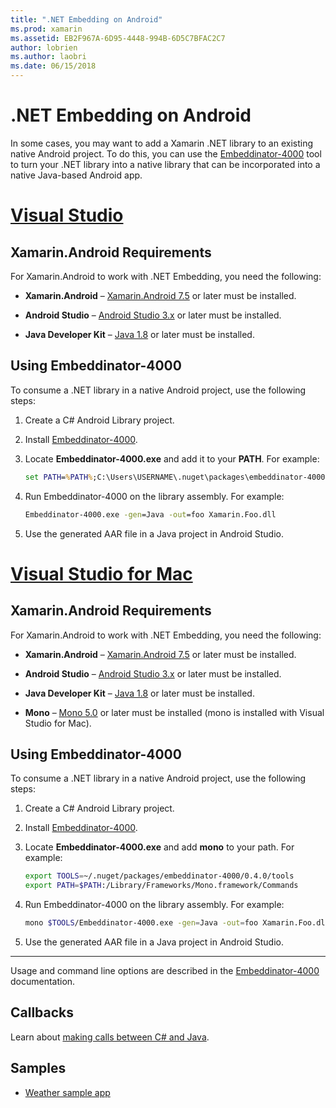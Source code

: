 ```yaml
---
title: ".NET Embedding on Android"
ms.prod: xamarin
ms.assetid: EB2F967A-6D95-4448-994B-6D5C7BFAC2C7
author: lobrien
ms.author: laobri
ms.date: 06/15/2018
---
```


# .NET Embedding on Android

In some cases, you may want to add a Xamarin .NET library to an
existing native Android project. To do this, you can use the
[Embeddinator-4000](https://www.nuget.org/packages/Embeddinator-4000/)
tool to turn your .NET library into a native library that can be
incorporated into a native Java-based Android app.

# [Visual Studio](#tab/windows)

## Xamarin.Android Requirements

For Xamarin.Android to work with .NET Embedding, you need the following:

- **Xamarin.Android** &ndash;
    [Xamarin.Android 7.5](https://visualstudio.microsoft.com/xamarin/)
    or later must be installed.

- **Android Studio** &ndash;
    [Android Studio 3.x](https://developer.android.com/studio/) or
    later must be installed.

- **Java Developer Kit** &ndash;
    [Java 1.8](https://www.oracle.com/technetwork/java/javase/downloads/jdk8-downloads-2133151.html)
    or later must be installed.


## Using Embeddinator-4000

To consume a .NET library in a native Android project, use the
following steps:

1.  Create a C# Android Library project.

2.  Install [Embeddinator-4000](https://www.nuget.org/packages/Embeddinator-4000/).

3.  Locate **Embeddinator-4000.exe** and add it to your **PATH**. For example:

    ```cmd
    set PATH=%PATH%;C:\Users\USERNAME\.nuget\packages\embeddinator-4000\0.4.0\tools
    ```

4.  Run Embeddinator-4000 on the library assembly. For example:

    ```cmd
    Embeddinator-4000.exe -gen=Java -out=foo Xamarin.Foo.dll
    ```

5.  Use the generated AAR file in a Java project in Android Studio.


# [Visual Studio for Mac](#tab/macos)

## Xamarin.Android Requirements

For Xamarin.Android to work with .NET Embedding, you need the following:

- **Xamarin.Android** &ndash;
    [Xamarin.Android 7.5](https://visualstudio.microsoft.com/xamarin/)
    or later must be installed.

- **Android Studio** &ndash;
    [Android Studio 3.x](https://developer.android.com/studio/) or
    later must be installed.

- **Java Developer Kit** &ndash;
    [Java 1.8](https://www.oracle.com/technetwork/java/javase/downloads/jdk8-downloads-2133151.html)
    or later must be installed.

- **Mono** &ndash;
    [Mono 5.0](https://www.mono-project.com/download/) or later must be
    installed (mono is installed with Visual Studio for Mac).


## Using Embeddinator-4000

To consume a .NET library in a native Android project, use the following steps:

1.  Create a C# Android Library project.

2.  Install [Embeddinator-4000](https://www.nuget.org/packages/Embeddinator-4000/).

3.  Locate **Embeddinator-4000.exe** and add **mono** to your path. For example:

    ```bash
    export TOOLS=~/.nuget/packages/embeddinator-4000/0.4.0/tools
    export PATH=$PATH:/Library/Frameworks/Mono.framework/Commands
    ```

4.  Run Embeddinator-4000 on the library assembly. For example:

    ```bash
    mono $TOOLS/Embeddinator-4000.exe -gen=Java -out=foo Xamarin.Foo.dll
    ```

5.  Use the generated AAR file in a Java project in Android Studio.

-----

Usage and command line options are described in the
[Embeddinator-4000](https://github.com/mono/Embeddinator-4000/blob/master/Usage.md#java--c)
documentation.


## Callbacks

Learn about [making calls between C# and Java](callbacks.md).

## Samples

* [Weather sample app](https://github.com/jamesmontemagno/embeddinator-weather)
